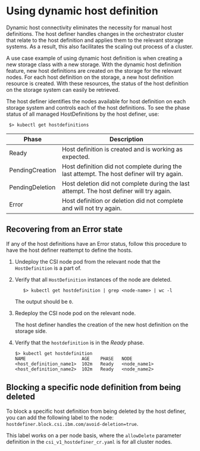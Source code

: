 # Using dynamic host definition

Dynamic host connectivity eliminates the necessity for manual host definitions. The host definer handles changes in the orchestrator cluster that relate to the host definition and applies them to the relevant storage systems. As a result, this also facilitates the scaling out process of a cluster.

A use case example of using dynamic host definition is when creating a new storage class with a new storage. With the dynamic host definition feature, new host definitions are created on the storage for the relevant nodes. For each host definition on the storage, a new host definition resource is created. With these resources, the status of the host definition on the storage system can easily be retrieved.

The host definer identifies the nodes available for host definition on each storage system and controls each of the host definitions. To see the phase status of all managed HostDefinitions by the host definer, use:

     $> kubectl get hostdefinitions

|Phase|Description|
|---------|--------|
|Ready|Host definition is created and is working as expected.|
|PendingCreation|Host definition did not complete during the last attempt. The host definer will try again.|
|PendingDeletion|Host deletion did not complete during the last attempt. The host definer will try again.|
|Error|Host definition or deletion did not complete and will not try again.|

## Recovering from an Error state

If any of the host definitions have an Error status, follow this procedure to have the host definer reattempt to define the hosts.

1. Undeploy the CSI node pod from the relevant node that the `HostDefinition` is a part of.
2. Verify that all `HostDefinition` instances of the node are deleted.
     
          $> kubectl get hostdefinition | grep <node-name> | wc -l
     
     The output should be `0`.
3. Redeploy the CSI node pod on the relevant node.

     The host definer handles the creation of the new host definition on the storage side.
        
4. Verify that the `hostdefinition` is in the _Ready_ phase.

    ```
    $> kubectl get hostdefinition
    NAME                     AGE    PHASE   NODE
    <host_definition_name1>  102m   Ready   <node_name1>
    <host_definition_name2>  102m   Ready   <node_name2>
    ```

## Blocking a specific node definition from being deleted

To block a specific host definition from being deleted by the host definer, you can add the following label to the node: `hostdefiner.block.csi.ibm.com/avoid-deletion=true`.

This label works on a per node basis, where the `allowDelete` parameter definition in the `csi_v1_hostdefiner_cr.yaml` is for all cluster nodes.
